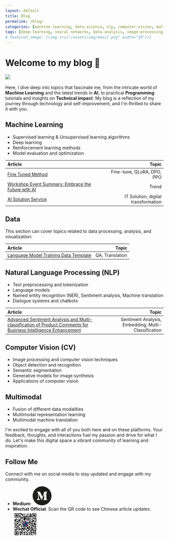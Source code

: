 ```yaml
---
layout: default
title: Blog
permalink: /blog/
categories: [machine-learning, data-science, nlp, computer-vision, multimodal]
tags: [deep-learning, neural-networks, data-analysis, image-processing, multimodal-learning]
# featured_image: [<img src="/assets/img/email.png" width="30"/>]
---
```

# Welcome to my blog 🎉

<img src="/assets/img/background_1.png" width="1000"/>


Here, I dive deep into topics that fascinate me, from the intricate world of **Machine Learning** and the latest trends in **AI**, to practical **Programming** tutorials and insights on **Technical impact**. My blog is a reflection of my journey through technology and self-improvement, and I'm thrilled to share it with you.



## Machine Learning
- Supervised learning & Unsupervised learning algorithms 
- Deep learning 
- Reinforcement learning methods
- Model evaluation and optimization


| Article  | Topic |
| :---------- | ------:  |
| [Fine Tuned Method](/machine-learning/2024/01/14/Fine-Tuned-Method.html)| Fine-tune, QLoRA, DPO, PPO   |
| [Workshop Event Summary: Embrace the Future with AI](https://medium.com/@kiqisun/workshop-event-summary-embrace-the-future-with-ai-8d7ce8aacf80)| Trend   |
| [AI Solution Service](/machine-learning/2023/12/11/AI-Solution-Service.html)| IT Solution, digital transformation   |


## Data

This section can cover topics related to data processing, analysis, and visualization:

| Article  | Topic |
| :---------- | ------:  |
| [Language Model Training Data Template](/machine-learning/2024/01/22/Language-Model-Training-Data-Template.html)| QA, Translation   |

## Natural Language Processing (NLP)

- Text preprocessing and tokenization
- Language models
- Named entity recognition (NER), Sentiment analysis, Machine translation
- Dialogue systems and chatbots

| Article  | Topic |
| :---------- | ------:  |
| [Advanced Sentiment Analysis and Multi-classification of Product Comments for Business Intelligence Enhancement](/machine-learning/2021/03/16/Advanced-Sentiment-Analysis-and-Multi-classification.html)| Sentiment Analysis, Embedding, Multi-Classification   |

## Computer Vision (CV)

- Image processing and computer vision techniques
- Object detection and recognition
- Semantic segmentation
- Generative models for image synthesis 
- Applications of computer vision 

## Multimodal

- Fusion of different data modalities 
- Multimodal representation learning
- Multimodal machine translation



I'm excited to engage with all of you both here and on these platforms. Your feedback, thoughts, and interactions fuel my passion and drive for what I do. Let's make this digital space a vibrant community of learning and inspiration.


## Follow Me

Connect with me on social media to stay updated and engage with my community.
- **Medium**: [<img src="/assets/img/medium-2177.png" width="60"/>](https://medium.com/@kiqisun)
- **Wechat Official**: Scan the QR code to see Chinese article updates.  <img src="/assets/img/wechat_virtuoasis.jpg" width="80"/>
